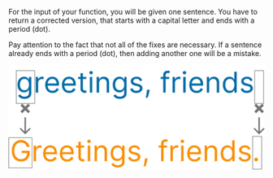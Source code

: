 For the input of your function, you will be given one sentence. You have to return a corrected version, that starts with a capital letter and ends with a period (dot).

Pay attention to the fact that not all of the fixes are necessary. If a sentence already ends with a period (dot), then adding another one will be a mistake.

![alt text](image.png)